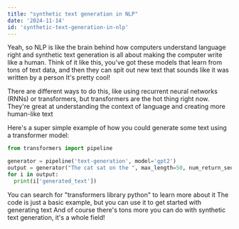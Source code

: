 ```yaml
---
title: "synthetic text generation in NLP"
date: '2024-11-14'
id: 'synthetic-text-generation-in-nlp'
---
```


Yeah, so NLP is like the brain behind how computers understand language right  and synthetic text generation is all about making the computer write like a human.  Think of it like this, you've got these models that learn from tons of text data, and then they can spit out new text that sounds like it was written by a person  It's pretty cool! 

There are different ways to do this, like using recurrent neural networks (RNNs)  or transformers,  but transformers are the hot thing right now. They're great at understanding the context of language and creating more human-like text  

Here's a super simple example of how you could generate some text using a transformer model:

```python
from transformers import pipeline

generator = pipeline('text-generation', model='gpt2')
output = generator("The cat sat on the ", max_length=50, num_return_sequences=3)
for i in output:
  print(i['generated_text']) 
```

You can search for "transformers library python" to learn more about it  The code is just a basic example, but you can use it to get started with generating text  And of course there's tons more you can do with synthetic text generation, it's a whole field!
